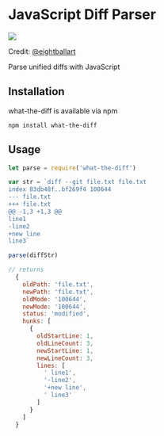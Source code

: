 # JavaScript Diff Parser

![](https://pbs.twimg.com/media/ByZVWXgIIAA5Y2D.png:large)

Credit: [@eightballart](https://twitter.com/EightballArt/status/515195030546690048)

Parse unified diffs with JavaScript

## Installation

what-the-diff is available via npm

    npm install what-the-diff


## Usage

```javascript
let parse = require('what-the-diff')

var str = `diff --git file.txt file.txt
index 83db48f..bf269f4 100644
--- file.txt
+++ file.txt
@@ -1,3 +1,3 @@
line1
-line2
+new line
line3`

parse(diffStr)

// returns
  {
    oldPath: 'file.txt',
    newPath: 'file.txt',
    oldMode: '100644',
    newMode: '100644',
    status: 'modified',
    hunks: [
      {
        oldStartLine: 1,
        oldLineCount: 3,
        newStartLine: 1,
        newLineCount: 3,
        lines: [
          ' line1',
          '-line2',
          '+new line',
          ' line3'
        ]
      }
    ]
  }
```
